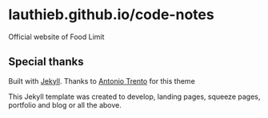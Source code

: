 # lauthieb.github.io/code-notes

Official website of Food Limit

## Special thanks

Built with [Jekyll](https://jekyllrb.com/). Thanks to [Antonio Trento](https://it.linkedin.com/in/antoniotrento) for this theme

This Jekyll template was created to develop, landing pages, squeeze pages, portfolio and blog or all the above.
